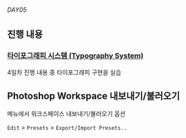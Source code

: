 ###### DAY05

## 진행 내용

### [타이포그래피 시스템 (Typography System)](./0525.md#%ED%83%80%EC%9D%B4%ED%8F%AC%EA%B7%B8%EB%9E%98%ED%94%BC-%EC%8B%9C%EC%8A%A4%ED%85%9C-typography-system)

4일차 진행 내용 중 타이포그래피 구현을 실습

## Photoshop Workspace 내보내기/불러오기

메뉴에서 워크스페이스 내보내기/불러오기 옵션

`Edit` > `Presets` > `Export/Import Presets..`
